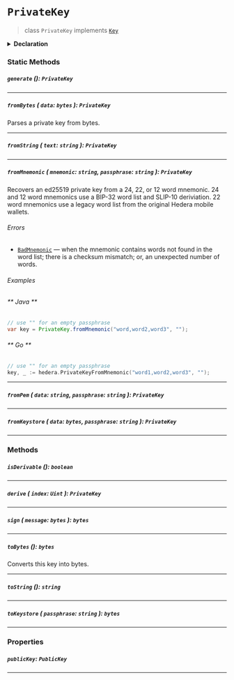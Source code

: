 # `PrivateKey`

> class `PrivateKey` implements [`Key`](reference/cryptography/Key.md)

<details>
<summary><b>Declaration</b></summary>

```typescript
class PrivateKey implements Key {
    static generate(): PrivateKey;

    static fromBytes(data: bytes): PrivateKey;

    static fromString(text: string): PrivateKey;

    static fromMnemonic(mnemonic: string, passphrase: string): PrivateKey;

    static fromKeystore(data: bytes, passphrase: string): PrivateKey;

    static fromPem(text: string, passphrase: string): PrivateKey;

    isDerivable(): bool;

    derive(index: int): PrivateKey;

    getPublicKey(): PublicKey;

    sign(message: bytes): bytes;

    toBytes(): bytes;

    toString(): string;

    toKeystore(passphrase: string): bytes;
}
```

</details>

### Static Methods

##### `generate` (): `PrivateKey`

---

##### `fromBytes` ( `data`: `bytes` ): `PrivateKey`

Parses a private key from bytes.

---

##### `fromString` ( `text`: `string` ): `PrivateKey`

---

##### `fromMnemonic` ( `mnemonic`: `string`, `passphrase`: `string` ): `PrivateKey`

Recovers an ed25519 private key from a 24, 22, or 12 word mnemonic. 24 and
12 word mnemonics use a BIP-32 word list and SLIP-10 deriviation. 22 word
mnemonics use a legacy word list from the original Hedera mobile wallets.

###### Errors

- [`BadMnemonic`](reference/error/BadMnemonic.md) — when the mnemonic contains
  words not found in the word list; there is a checksum mismatch; or, an
  unexpected number of words.

###### Examples

<!-- tabs:start -->

###### ** Java **

```java
// use "" for an empty passphrase
var key = PrivateKey.fromMnemonic("word,word2,word3", "");
```

###### ** Go **

```go
// use "" for an empty passphrase
key, _ := hedera.PrivateKeyFromMnemonic("word1,word2,word3", "");
```

<!-- tabs:end -->

---

##### `fromPem` ( `data`: `string`, `passphrase`: `string` ): `PrivateKey`

---

##### `fromKeystore` ( `data`: `bytes`, `passphrase`: `string` ): `PrivateKey`

---

### Methods

##### `isDerivable` (): `boolean`

---

##### `derive` ( `index`: `Uint` ): `PrivateKey`

---

##### `sign` ( `message`: `bytes` ): `bytes`

---

##### `toBytes` (): `bytes`

Converts this key into bytes.

---

##### `toString` (): `string`

---

##### `toKeystore` ( `passphrase`: `string` ): `bytes`

---

### Properties

##### `publicKey`: `PublicKey`

---
